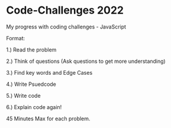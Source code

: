 # Code-Challenges 2022
My progress with coding challenges - JavaScript


Format:

1.) Read the problem

2.) Think of questions (Ask questions to get more understanding) 

3.) Find key words and Edge Cases

4.) Write Psuedcode 

5.) Write code

6.) Explain code again!


45 Minutes Max for each problem.
